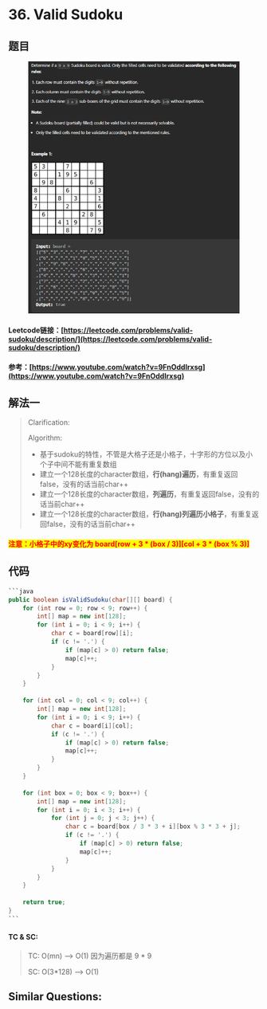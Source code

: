 # 36. Valid Sudoku

## 题目

<figure><img src="../../.gitbook/assets/image (3) (1) (1) (1) (1) (1) (1) (1) (1) (1) (1).png" alt=""><figcaption></figcaption></figure>

#### Leetcode链接：[https://leetcode.com/problems/valid-sudoku/description/](https://leetcode.com/problems/valid-sudoku/description/)

#### 参考：[https://www.youtube.com/watch?v=9FnOddlrxsg](https://www.youtube.com/watch?v=9FnOddlrxsg)

## 解法一

> Clarification:&#x20;
>
> Algorithm:&#x20;
>
> * 基于sudoku的特性，不管是大格子还是小格子，十字形的方位以及小个子中间不能有重复数组
> * 建立一个128长度的character数组，**行(hang)遍历**，有重复返回false，没有的话当前char++
> * 建立一个128长度的character数组，**列遍历**，有重复返回false，没有的话当前char++
> * 建立一个128长度的character数组，**行(hang)列遍历小格子**，有重复返回false，没有的话当前char++

#### <mark style="color:red;">注意：小格子中的xy变化为 board\[row + 3 \* (box / 3)]\[col + 3 \* (box % 3)]</mark>

## 代码

````java
```java
public boolean isValidSudoku(char[][] board) {
    for (int row = 0; row < 9; row++) {
        int[] map = new int[128];
        for (int i = 0; i < 9; i++) {
            char c = board[row][i];
            if (c != '.') {
                if (map[c] > 0) return false;
                map[c]++;
            }
        }
    }
    
    for (int col = 0; col < 9; col++) {
        int[] map = new int[128];
        for (int i = 0; i < 9; i++) {
            char c = board[i][col];
            if (c != '.') {
                if (map[c] > 0) return false;
                map[c]++;
            }
        }
    }
    
    for (int box = 0; box < 9; box++) {
        int[] map = new int[128];
        for (int i = 0; i < 3; i++) {
            for (int j = 0; j < 3; j++) {
                char c = board[box / 3 * 3 + i][box % 3 * 3 + j];
                if (c != '.') {
                    if (map[c] > 0) return false;
                    map[c]++;
                }
            }
        }
    }
    
    return true;
}
```
````

#### TC & SC:&#x20;

> TC: O(mn) --> O(1) 因为遍历都是 9 \* 9
>
> SC: O(3\*128) --> O(1)

## **Similar Questions:**&#x20;
